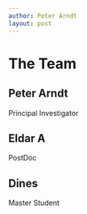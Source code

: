 ```yaml
---
author: Peter Arndt
layout: post
---
```


# The Team

## Peter Arndt

Principal Investigator

## Eldar A

PostDoc

## Dines

Master Student

